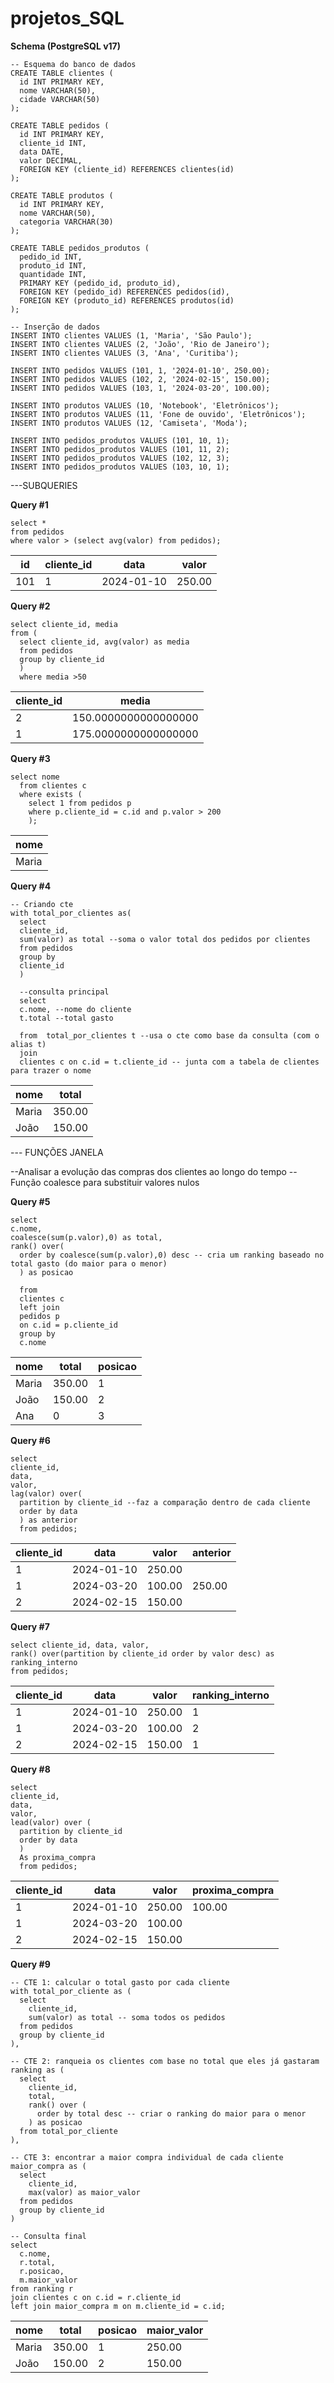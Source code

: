 # projetos_SQL
**Schema (PostgreSQL v17)**

    -- Esquema do banco de dados
    CREATE TABLE clientes (
      id INT PRIMARY KEY,
      nome VARCHAR(50),
      cidade VARCHAR(50)
    );
    
    CREATE TABLE pedidos (
      id INT PRIMARY KEY,
      cliente_id INT,
      data DATE,
      valor DECIMAL,
      FOREIGN KEY (cliente_id) REFERENCES clientes(id)
    );
    
    CREATE TABLE produtos (
      id INT PRIMARY KEY,
      nome VARCHAR(50),
      categoria VARCHAR(30)
    );
    
    CREATE TABLE pedidos_produtos (
      pedido_id INT,
      produto_id INT,
      quantidade INT,
      PRIMARY KEY (pedido_id, produto_id),
      FOREIGN KEY (pedido_id) REFERENCES pedidos(id),
      FOREIGN KEY (produto_id) REFERENCES produtos(id)
    );
    
    -- Inserção de dados
    INSERT INTO clientes VALUES (1, 'Maria', 'São Paulo');
    INSERT INTO clientes VALUES (2, 'João', 'Rio de Janeiro');
    INSERT INTO clientes VALUES (3, 'Ana', 'Curitiba');
    
    INSERT INTO pedidos VALUES (101, 1, '2024-01-10', 250.00);
    INSERT INTO pedidos VALUES (102, 2, '2024-02-15', 150.00);
    INSERT INTO pedidos VALUES (103, 1, '2024-03-20', 100.00);
    
    INSERT INTO produtos VALUES (10, 'Notebook', 'Eletrônicos');
    INSERT INTO produtos VALUES (11, 'Fone de ouvido', 'Eletrônicos');
    INSERT INTO produtos VALUES (12, 'Camiseta', 'Moda');
    
    INSERT INTO pedidos_produtos VALUES (101, 10, 1);
    INSERT INTO pedidos_produtos VALUES (101, 11, 2);
    INSERT INTO pedidos_produtos VALUES (102, 12, 3);
    INSERT INTO pedidos_produtos VALUES (103, 10, 1);

---SUBQUERIES

**Query #1**

    select *
    from pedidos
    where valor > (select avg(valor) from pedidos);

| id  | cliente_id | data       | valor  |
| --- | ---------- | ---------- | ------ |
| 101 | 1          | 2024-01-10 | 250.00 |

**Query #2**

    select cliente_id, media
    from (
      select cliente_id, avg(valor) as media
      from pedidos
      group by cliente_id
      )
      where media >50

| cliente_id | media                |
| ---------- | -------------------- |
| 2          | 150.0000000000000000 |
| 1          | 175.0000000000000000 |

**Query #3**

    select nome
      from clientes c
      where exists (
        select 1 from pedidos p
        where p.cliente_id = c.id and p.valor > 200
        );

| nome  |
| ----- |
| Maria |

**Query #4**

    -- Criando cte
    with total_por_clientes as(
      select
      cliente_id,
      sum(valor) as total --soma o valor total dos pedidos por clientes
      from pedidos
      group by 
      cliente_id
      )
      
      --consulta principal
      select
      c.nome, --nome do cliente
      t.total --total gasto
      
      from  total_por_clientes t --usa o cte como base da consulta (com o alias t)
      join
      clientes c on c.id = t.cliente_id -- junta com a tabela de clientes para trazer o nome

| nome  | total  |
| ----- | ------ |
| Maria | 350.00 |
| João  | 150.00 |

--- FUNÇÕES JANELA

--Analisar a evolução das compras dos clientes ao longo do tempo
--Função coalesce para substituir valores nulos

**Query #5**

    select
    c.nome,
    coalesce(sum(p.valor),0) as total,
    rank() over(
      order by coalesce(sum(p.valor),0) desc -- cria um ranking baseado no total gasto (do maior para o menor)
      ) as posicao
      
      from
      clientes c
      left join 
      pedidos p
      on c.id = p.cliente_id
      group by
      c.nome

| nome  | total  | posicao |
| ----- | ------ | ------- |
| Maria | 350.00 | 1       |
| João  | 150.00 | 2       |
| Ana   | 0      | 3       |

**Query #6**

    select
    cliente_id,
    data,
    valor,
    lag(valor) over(
      partition by cliente_id --faz a comparação dentro de cada cliente
      order by data
      ) as anterior
      from pedidos;

| cliente_id | data       | valor  | anterior |
| ---------- | ---------- | ------ | -------- |
| 1          | 2024-01-10 | 250.00 |          |
| 1          | 2024-03-20 | 100.00 | 250.00   |
| 2          | 2024-02-15 | 150.00 |          |

**Query #7**

    select cliente_id, data, valor,
    rank() over(partition by cliente_id order by valor desc) as ranking_interno
    from pedidos;

| cliente_id | data       | valor  | ranking_interno |
| ---------- | ---------- | ------ | --------------- |
| 1          | 2024-01-10 | 250.00 | 1               |
| 1          | 2024-03-20 | 100.00 | 2               |
| 2          | 2024-02-15 | 150.00 | 1               |

**Query #8**

    select
    cliente_id,
    data,
    valor,
    lead(valor) over (
      partition by cliente_id
      order by data
      )
      As proxima_compra
      from pedidos;

| cliente_id | data       | valor  | proxima_compra |
| ---------- | ---------- | ------ | -------------- |
| 1          | 2024-01-10 | 250.00 | 100.00         |
| 1          | 2024-03-20 | 100.00 |                |
| 2          | 2024-02-15 | 150.00 |                |

**Query #9**

    -- CTE 1: calcular o total gasto por cada cliente
    with total_por_cliente as (
      select
        cliente_id,
        sum(valor) as total -- soma todos os pedidos
      from pedidos
      group by cliente_id
    ),
    
    -- CTE 2: ranqueia os clientes com base no total que eles já gastaram
    ranking as (
      select 
        cliente_id,
        total,
        rank() over (
          order by total desc -- criar o ranking do maior para o menor
        ) as posicao
      from total_por_cliente
    ),
    
    -- CTE 3: encontrar a maior compra individual de cada cliente
    maior_compra as (
      select
        cliente_id,
        max(valor) as maior_valor
      from pedidos
      group by cliente_id
    )
    
    -- Consulta final
    select
      c.nome,
      r.total,
      r.posicao,
      m.maior_valor
    from ranking r
    join clientes c on c.id = r.cliente_id
    left join maior_compra m on m.cliente_id = c.id;

| nome  | total  | posicao | maior_valor |
| ----- | ------ | ------- | ----------- |
| Maria | 350.00 | 1       | 250.00      |
| João  | 150.00 | 2       | 150.00      |



